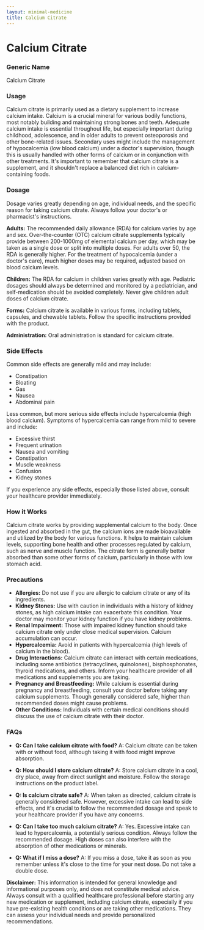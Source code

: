 ```yaml
---
layout: minimal-medicine
title: Calcium Citrate
---
```


# Calcium Citrate
### Generic Name
Calcium Citrate

### Usage
Calcium citrate is primarily used as a dietary supplement to increase calcium intake. Calcium is a crucial mineral for various bodily functions, most notably building and maintaining strong bones and teeth.  Adequate calcium intake is essential throughout life, but especially important during childhood, adolescence, and in older adults to prevent osteoporosis and other bone-related issues.  Secondary uses might include the management of hypocalcemia (low blood calcium) under a doctor's supervision, though this is usually handled with other forms of calcium or in conjunction with other treatments. It's important to remember that calcium citrate is a supplement, and it shouldn't replace a balanced diet rich in calcium-containing foods.

### Dosage
Dosage varies greatly depending on age, individual needs, and the specific reason for taking calcium citrate.  Always follow your doctor's or pharmacist's instructions.  

**Adults:** The recommended daily allowance (RDA) for calcium varies by age and sex.  Over-the-counter (OTC) calcium citrate supplements typically provide between 200-1000mg of elemental calcium per day, which may be taken as a single dose or split into multiple doses.  For adults over 50, the RDA is generally higher.  For the treatment of hypocalcemia (under a doctor's care), much higher doses may be required, adjusted based on blood calcium levels.

**Children:** The RDA for calcium in children varies greatly with age.  Pediatric dosages should always be determined and monitored by a pediatrician, and self-medication should be avoided completely.  Never give children adult doses of calcium citrate.

**Forms:** Calcium citrate is available in various forms, including tablets, capsules, and chewable tablets.  Follow the specific instructions provided with the product.

**Administration:**  Oral administration is standard for calcium citrate.

### Side Effects
Common side effects are generally mild and may include:

* Constipation
* Bloating
* Gas
* Nausea
* Abdominal pain

Less common, but more serious side effects include hypercalcemia (high blood calcium). Symptoms of hypercalcemia can range from mild to severe and include:

* Excessive thirst
* Frequent urination
* Nausea and vomiting
* Constipation
* Muscle weakness
* Confusion
* Kidney stones


If you experience any side effects, especially those listed above, consult your healthcare provider immediately.

### How it Works
Calcium citrate works by providing supplemental calcium to the body.  Once ingested and absorbed in the gut, the calcium ions are made bioavailable and utilized by the body for various functions.  It helps to maintain calcium levels, supporting bone health and other processes regulated by calcium, such as nerve and muscle function.  The citrate form is generally better absorbed than some other forms of calcium, particularly in those with low stomach acid.

### Precautions
* **Allergies:**  Do not use if you are allergic to calcium citrate or any of its ingredients.
* **Kidney Stones:**  Use with caution in individuals with a history of kidney stones, as high calcium intake can exacerbate this condition.  Your doctor may monitor your kidney function if you have kidney problems.
* **Renal Impairment:**  Those with impaired kidney function should take calcium citrate only under close medical supervision. Calcium accumulation can occur. 
* **Hypercalcemia:**  Avoid in patients with hypercalcemia (high levels of calcium in the blood).
* **Drug Interactions:** Calcium citrate can interact with certain medications, including some antibiotics (tetracyclines, quinolones), bisphosphonates, thyroid medications, and others. Inform your healthcare provider of all medications and supplements you are taking.
* **Pregnancy and Breastfeeding:**  While calcium is essential during pregnancy and breastfeeding, consult your doctor before taking any calcium supplements.  Though generally considered safe, higher than recommended doses might cause problems.
* **Other Conditions:**  Individuals with certain medical conditions should discuss the use of calcium citrate with their doctor.

### FAQs

* **Q: Can I take calcium citrate with food?** A: Calcium citrate can be taken with or without food, although taking it with food might improve absorption.

* **Q: How should I store calcium citrate?** A: Store calcium citrate in a cool, dry place, away from direct sunlight and moisture.  Follow the storage instructions on the product label.

* **Q: Is calcium citrate safe?** A: When taken as directed, calcium citrate is generally considered safe. However, excessive intake can lead to side effects, and it's crucial to follow the recommended dosage and speak to your healthcare provider if you have any concerns.

* **Q:  Can I take too much calcium citrate?** A: Yes.  Excessive intake can lead to hypercalcemia, a potentially serious condition. Always follow the recommended dosage.  High doses can also interfere with the absorption of other medications or minerals.

* **Q: What if I miss a dose?** A: If you miss a dose, take it as soon as you remember unless it's close to the time for your next dose. Do not take a double dose.


**Disclaimer:** This information is intended for general knowledge and informational purposes only, and does not constitute medical advice. Always consult with a qualified healthcare professional before starting any new medication or supplement, including calcium citrate, especially if you have pre-existing health conditions or are taking other medications.  They can assess your individual needs and provide personalized recommendations.
